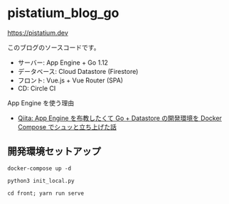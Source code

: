 # pistatium_blog_go

https://pistatium.dev


このブログのソースコードです。

* サーバー: App Engine + Go 1.12
* データベース: Cloud Datastore (Firestore)
* フロント: Vue.js + Vue Router (SPA)
* CD: Circle CI

App Engine を使う理由
* [Qiita: App Engine を布教したくて Go + Datastore の開発環境を Docker Compose でシュッと立ち上げた話](https://qiita.com/kimihiro_n/items/5d373440acc48488a837)


## 開発環境セットアップ

```shell
docker-compose up -d

python3 init_local.py

cd front; yarn run serve
```

